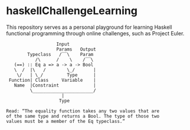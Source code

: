 # haskellChallengeLearning
This repository serves as a personal playground for learning Haskell functional programming through online challenges, such as Project Euler.

                       Input
                       Params   Output
            Typeclass   /‾‾\    Param  
               /\      /    \    /‾‾\
       (==) :: Eq a => a -> a -> Bool
       \  /  |\   /        \_/       |
        \/   | \_/         Type      |
     Function| Class     Variable    |
       Name  |Constraint             |
             \_______________________/
                         |      
                        Type

    Read: “The equality function takes any two values that are 
    of the same type and returns a Bool. The type of those two 
    values must be a member of the Eq typeclass.”
